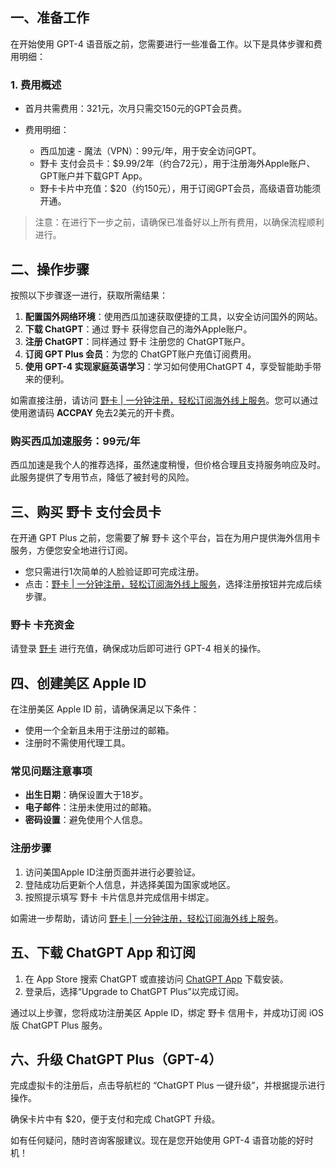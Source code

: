 ## 一、准备工作

在开始使用 GPT-4 语音版之前，您需要进行一些准备工作。以下是具体步骤和费用明细：

### 1. 费用概述

- 首月共需费用：321元，次月只需交150元的GPT会员费。
  
- 费用明细：
  - 西瓜加速 - 魔法（VPN）：99元/年，用于安全访问GPT。
  - 野卡 支付会员卡：$9.99/2年（约合72元），用于注册海外Apple账户、GPT账户并下载GPT App。
  - 野卡卡片中充值：$20（约150元），用于订阅GPT会员，高级语音功能须开通。

> 注意：在进行下一步之前，请确保已准备好以上所有费用，以确保流程顺利进行。

## 二、操作步骤

按照以下步骤逐一进行，获取所需结果：

1. **配置国外网络环境**：使用西瓜加速获取便捷的工具，以安全访问国外的网站。
2. **下载 ChatGPT**：通过 野卡 获得您自己的海外Apple账户。
3. **注册 ChatGPT**：同样通过 野卡 注册您的 ChatGPT账户。
4. **订阅 GPT Plus 会员**：为您的 ChatGPT账户充值订阅费用。
5. **使用 GPT-4 实现家庭英语学习**：学习如何使用ChatGPT 4，享受智能助手带来的便利。

如需直接注册，请访问 [野卡 | 一分钟注册，轻松订阅海外线上服务](https://bit.ly/bewildcard)。您可以通过使用邀请码 **ACCPAY** 免去2美元的开卡费。

### 购买西瓜加速服务：99元/年

西瓜加速是我个人的推荐选择，虽然速度稍慢，但价格合理且支持服务响应及时。此服务提供了专用节点，降低了被封号的风险。

## 三、购买 野卡 支付会员卡

在开通 GPT Plus 之前，您需要了解 野卡 这个平台，旨在为用户提供海外信用卡服务，方便您安全地进行订阅。

- 您只需进行1次简单的人脸验证即可完成注册。
- 点击：[野卡 | 一分钟注册，轻松订阅海外线上服务](https://bit.ly/bewildcard)，选择注册按钮并完成后续步骤。

### 野卡 卡充资金

请登录 [野卡](https://bit.ly/bewildcard) 进行充值，确保成功后即可进行 GPT-4 相关的操作。

## 四、创建美区 Apple ID

在注册美区 Apple ID 前，请确保满足以下条件：

- 使用一个全新且未用于注册过的邮箱。
- 注册时不需使用代理工具。

### 常见问题注意事项

- **出生日期**：确保设置大于18岁。
- **电子邮件**：注册未使用过的邮箱。
- **密码设置**：避免使用个人信息。

### 注册步骤

1. 访问美国Apple ID注册页面并进行必要验证。
2. 登陆成功后更新个人信息，并选择美国为国家或地区。
3. 按照提示填写 野卡 卡片信息并完成信用卡绑定。

如需进一步帮助，请访问 [野卡 | 一分钟注册，轻松订阅海外线上服务](https://bit.ly/bewildcard)。

## 五、下载 ChatGPT App 和订阅

1. 在 App Store 搜索 ChatGPT 或直接访问 [ChatGPT App](https://apps.apple.com/us/app/chatgpt/id6448311069) 下载安装。
2. 登录后，选择“Upgrade to ChatGPT Plus”以完成订阅。

通过以上步骤，您将成功注册美区 Apple ID，绑定 野卡 信用卡，并成功订阅 iOS 版 ChatGPT Plus 服务。

## 六、升级 ChatGPT Plus（GPT-4）

完成虚拟卡的注册后，点击导航栏的 “ChatGPT Plus 一键升级”，并根据提示进行操作。

确保卡片中有 $20，便于支付和完成 ChatGPT 升级。

如有任何疑问，随时咨询客服建议。现在是您开始使用 GPT-4 语音功能的好时机！